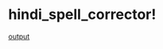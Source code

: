 # hindi_spell_corrector!
[output](https://github.com/sshelke225/hindi_spell_corrector/assets/101587929/38ae7563-352d-48c6-aada-52553b51eb06)

